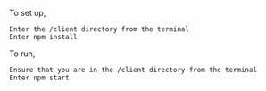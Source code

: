 To set up,

    Enter the /client directory from the terminal
    Enter npm install

To run,

    Ensure that you are in the /client directory from the terminal
    Enter npm start

